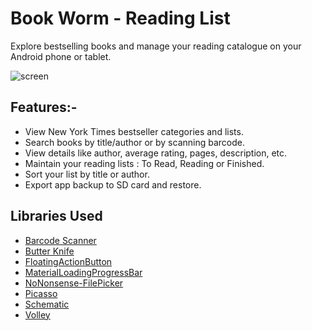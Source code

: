 # Book Worm - Reading List

Explore bestselling books and manage your reading catalogue on your Android phone or tablet.

![screen](../master/art/screenshot.jpg)


## Features:-

* View New York Times bestseller categories and lists.
* Search books by title/author or by scanning barcode.
* View details like author, average rating, pages, description, etc.
* Maintain your reading lists : To Read, Reading or Finished.
* Sort your list by title or author.
* Export app backup to SD card and restore.


## Libraries Used

* [Barcode Scanner](https://github.com/dm77/barcodescanner)
* [Butter Knife](https://github.com/JakeWharton/butterknife)
* [FloatingActionButton](https://github.com/Clans/FloatingActionButton)
* [MaterialLoadingProgressBar](https://github.com/lsjwzh/MaterialLoadingProgressBar)
* [NoNonsense-FilePicker](https://github.com/spacecowboy/NoNonsense-FilePicker)
* [Picasso](https://github.com/square/picasso)
* [Schematic](https://github.com/SimonVT/schematic)
* [Volley](http://developer.android.com/training/volley/index.html)